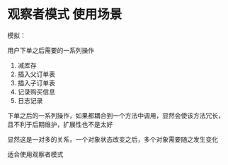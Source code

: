 
# 观察者模式 使用场景

模拟：

用户下单之后需要的一系列操作

1. 减库存
2. 插入父订单表
3. 插入子订单表
4. 记录购买信息
5. 日志记录

下单之后的一系列操作，如果都耦合到一个方法中调用，显然会使该方法冗长，
且不利于后期维护，扩展性也不是太好

显然这是一对多的关系，一个对象状态改变之后，多个对象需要随之发生变化

适合使用观察者模式